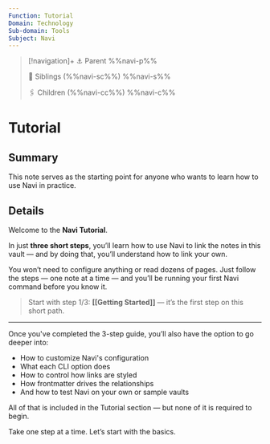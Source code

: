 ```yaml
---
Function: Tutorial
Domain: Technology
Sub-domain: Tools
Subject: Navi
---
```

> [!navigation]+
> ⚓ Parent
> %%navi-p%%
> 
> 🔗 Siblings (%%navi-sc%%)
> %%navi-s%%
> 
> 🖇️ Children (%%navi-cc%%)
> %%navi-c%%

# Tutorial

## Summary
This note serves as the starting point for anyone who wants to learn how to use Navi in practice.

## Details

Welcome to the **Navi Tutorial**.

In just **three short steps**, you’ll learn how to use Navi to link the notes in this vault — and by doing that, you’ll understand how to link your own.

You won’t need to configure anything or read dozens of pages. Just follow the steps — one note at a time — and you’ll be running your first Navi command before you know it.

> Start with step 1/3: **[[Getting Started]]** — it’s the first step on this short path.

---

Once you've completed the 3-step guide, you’ll also have the option to go deeper into:

- How to customize Navi's configuration
- What each CLI option does
- How to control how links are styled
- How frontmatter drives the relationships
- And how to test Navi on your own or sample vaults

All of that is included in the Tutorial section — but none of it is required to begin.

Take one step at a time. Let’s start with the basics.
